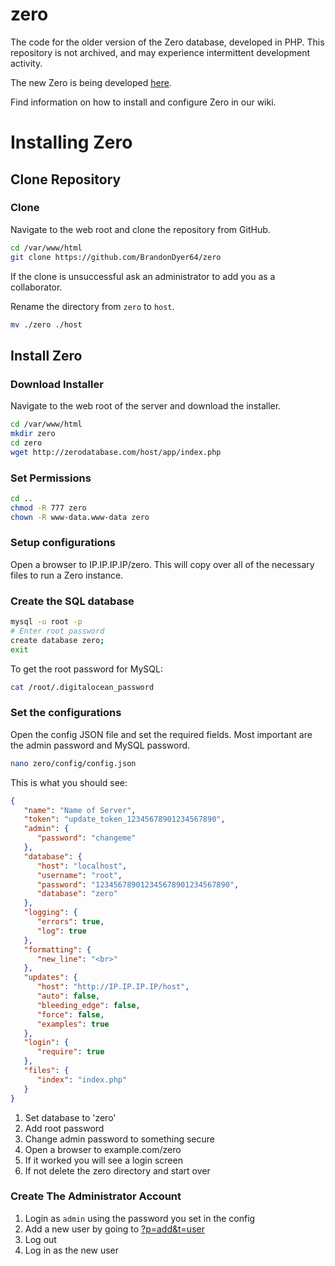 # zero
The code for the older version of the Zero database, developed in PHP. This repository is not archived, and may experience intermittent development activity.

The new Zero is being developed [here](https://github.com/BrandonDyer64/Zero).

Find information on how to install and configure Zero in our wiki.

# Installing Zero
## Clone Repository
### Clone
Navigate to the web root and clone the repository from GitHub.
```sh
cd /var/www/html
git clone https://github.com/BrandonDyer64/zero
```
If the clone is unsuccessful ask an administrator to add you as a collaborator.

Rename the directory from `zero` to `host`.
```sh
mv ./zero ./host
```

## Install Zero
### Download Installer
Navigate to the web root of the server and download the installer.
```sh
cd /var/www/html
mkdir zero
cd zero
wget http://zerodatabase.com/host/app/index.php
```
### Set Permissions
```sh
cd ..
chmod -R 777 zero
chown -R www-data.www-data zero
```
### Setup configurations
Open a browser to IP.IP.IP.IP/zero.
This will copy over all of the necessary files to run a Zero instance.

### Create the SQL database
```sh
mysql -u root -p
# Enter root password
create database zero;
exit
```
To get the root password for MySQL:
```sh
cat /root/.digitalocean_password
```

### Set the configurations
Open the config JSON file and set the required fields. Most important are the admin password and MySQL password.
```sh
nano zero/config/config.json
```
This is what you should see:
```json
{
   "name": "Name of Server",
   "token": "update_token_12345678901234567890",
   "admin": {
      "password": "changeme"
   },
   "database": {
      "host": "localhost",
      "username": "root",
      "password": "123456789012345678901234567890",
      "database": "zero"
   },
   "logging": {
      "errors": true,
      "log": true
   },
   "formatting": {
      "new_line": "<br>"
   },
   "updates": {
      "host": "http://IP.IP.IP.IP/host",
      "auto": false,
      "bleeding_edge": false,
      "force": false,
      "examples": true
   },
   "login": {
      "require": true
   },
   "files": {
      "index": "index.php"
   }
}
```
1. Set database to 'zero'
2. Add root password
3. Change admin password to something secure
4. Open a browser to example.com/zero
5. If it worked you will see a login screen
6. If not delete the zero directory and start over

### Create The Administrator Account
1. Login as `admin` using the password you set in the config
2. Add a new user by going to [?p=add&t=user](http://magentex.biz/zero?p=dev_link&link=p%3Dlist%26t%3Duser)
3. Log out
4. Log in as the new user
